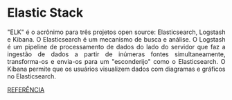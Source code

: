 # Elastic Stack

<p align="justify">"ELK" é o acrônimo para três projetos open source: Elasticsearch, Logstash e Kibana. O Elasticsearch é um mecanismo de busca e análise. O Logstash é um pipeline de processamento de dados do lado do servidor que faz a ingestão de dados a partir de inúmeras fontes simultaneamente, transforma-os e envia-os para um "esconderijo" como o Elasticsearch. O Kibana permite que os usuários visualizem dados com diagramas e gráficos no Elasticsearch.</p>


<a href="https://www.elastic.co/pt/what-is/elk-stack" target="_blank">REFERÊNCIA</a>
